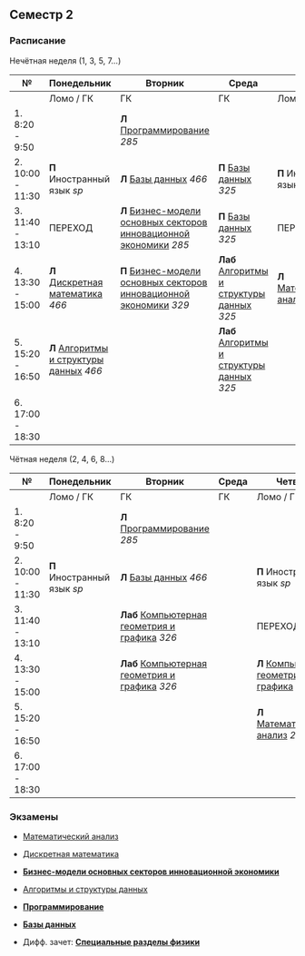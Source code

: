 
## Семестр 2

### Расписание

Нечётная неделя (1, 3, 5, 7...)

|№| Понедельник | Вторник | Среда | Четверг | Пятница | Суббота |
| ----- | ------ |------ |------ |------ |------ |------ |
| | Ломо / ГК | ГК | ГК | Ломо / ГК | Биржа | Кронва |
| 1. 8:20 - 9:50 | | **Л** [Программирование](Subjects/Programming.md) *285* | | | - | |
| 2. 10:00 - 11:30| **П** Иностранный язык *sp* | **Л** [Базы данных](Subjects/Databases.md) *466* | **П** [Базы данных](Subjects/Databases.md) *325* | **П** Иностранный язык *sp* |  | **Лаб** [Дискретная математика](Subjects/DiscreteMathematics.md) *325* |
| 3. 11:40 - 13:10| ПЕРЕХОД | **Л** [Бизнес-модели основных секторов инновационной экономики](Subjects/BusinessModels.md) *285* | **П** [Базы данных](Subjects/Databases.md) *325* | ПЕРЕХОД | **Л** [Специальные разделы физики](Subjects/Physics.md) *550* | **Лаб** [Дискретная математика](Subjects/DiscreteMathematics.md) *325* |
| 4. 13:30 - 15:00|  **Л** [Дискретная математика](Subjects/DiscreteMathematics.md) *466* |  **П** [Бизнес-модели основных секторов инновационной экономики](Subjects/BusinessModels.md) *329* |  **Лаб** [Алгоритмы и структуры данных](Subjects/Algorithms.md) *325* | **Л** [Математический анализ](Subjects/MathematicalAnalysis.md) *285* | **Лаб** [Специальные разделы физики](Subjects/Physics.md) *535*  | **П** [Математический анализ](Subjects/MathematicalAnalysis.md) *319* |
| 5. 15:20 - 16:50 | **Л** [Алгоритмы и структуры данных](Subjects/Algorithms.md) *466* | | **Лаб** [Алгоритмы и структуры данных](Subjects/Algorithms.md) *325* | | | |
| 6. 17:00 - 18:30 | | |  | | | |


Чётная неделя (2, 4, 6, 8...)

|№| Понедельник | Вторник | Среда | Четверг | Пятница | Суббота |
| ----- | ------ |------ |------ |------ |------ |------ |
| | Ломо / ГК | ГК | ГК | Ломо / ГК | Биржа | Кронва |
| 1. 8:20 - 9:50 | | **Л** [Программирование](Subjects/Programming.md) *285* | | | - | |
| 2. 10:00 - 11:30| **П** Иностранный язык *sp* | **Л** [Базы данных](Subjects/Databases.md) *466* |  | **П** Иностранный язык *sp* |  | **Лаб** [Программирование](Subjects/Programming.md) *151* |
| 3. 11:40 - 13:10| | **Лаб** [Компьютерная геометрия и графика](Subjects/ComputerGeometryAndGraphics.md) *326* | | ПЕРЕХОД | **Л** [Специальные разделы физики](Subjects/Physics.md) *550* | **Лаб** [Программирование](Subjects/Programming.md) *151*  |
| 4. 13:30 - 15:00| | **Лаб** [Компьютерная геометрия и графика](Subjects/ComputerGeometryAndGraphics.md) *326* |  | **Л** [Компьютерная геометрия и графика](Subjects/ComputerGeometryAndGraphics.md) *285* | **П** [Специальные разделы физики](Subjects/Physics.md) *535*  | **П** [Математический анализ](Subjects/MathematicalAnalysis.md) *314* |
| 5. 15:20 - 16:50 | | |  | **Л** [Математический анализ](Subjects/MathematicalAnalysis.md) *285* | | |
| 6. 17:00 - 18:30 | | |  | | | |


### Экзамены

* [Математический анализ](Subjects/MathematicalAnalysis.md)
* [Дискретная математика](Subjects/DiscreteMathematics.md)
* [**Бизнес-модели основных секторов инновационной экономики**](Subjects/BusinessModels.md)
* [Алгоритмы и структуры данных](Subjects/Algorithms.md)
* [**Программирование**](Subjects/Programming.md)
* [**Базы данных**](Subjects/Databases.md)

* Дифф. зачет: [**Специальные разделы физики**](Subjects/Physics.md)
